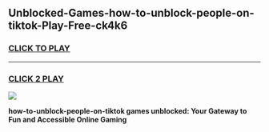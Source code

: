 
## Unblocked-Games-how-to-unblock-people-on-tiktok-Play-Free-ck4k6
<h3>
<a href="https://premium76.site?title=how-to-unblock-people-on-tiktok&ref=12A">CLICK TO PLAY</a></h3>
<hr>

<h3>
<a href="https://premium76.site?title=how-to-unblock-people-on-tiktok&ref=12A">CLICK 2 PLAY</a>
  
</h3>

<a href="https://premium76.site?title=how-to-unblock-people-on-tiktok&ref=12A"><img src="https://clearcache.store/games.png"></a>


**how-to-unblock-people-on-tiktok games unblocked: Your Gateway to Fun and Accessible Online Gaming**
